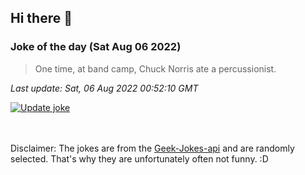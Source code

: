 ## Hi there 👋

### Joke of the day (Sat Aug 06 2022)
<!-- joke -->
>One time, at band camp, Chuck Norris ate a percussionist.
<!-- /joke -->

*Last update: Sat, 06 Aug 2022 00:52:10 GMT*

[![Update joke](https://github.com/nclskfm/nclskfm/actions/workflows/joke.yml/badge.svg)](https://github.com/nclskfm/nclskfm/actions/workflows/joke.yml)

<br><br>
Disclaimer: The jokes are from the [Geek-Jokes-api](https://github.com/sameerkumar18/geek-joke-api) and are randomly selected. That's why they are unfortunately often not funny. :D
